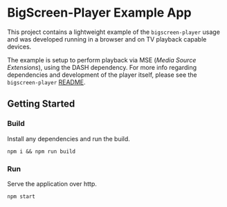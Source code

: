 # BigScreen-Player Example App
This project contains a lightweight example of the `bigscreen-player` usage and was developed running in a browser and on TV playback capable devices. 

The example is setup to perform playback via MSE (*Media Source Extensions*), using the DASH dependency. For more info regarding dependencies and development of the player itself, please see the `bigscreen-player` [README](https://github.com/bbc/bigscreen-player/blob/master/README.md).

## Getting Started

### Build
Install any dependencies and run the build.

`npm i && npm run build`

### Run
Serve the application over http.

`npm start`


